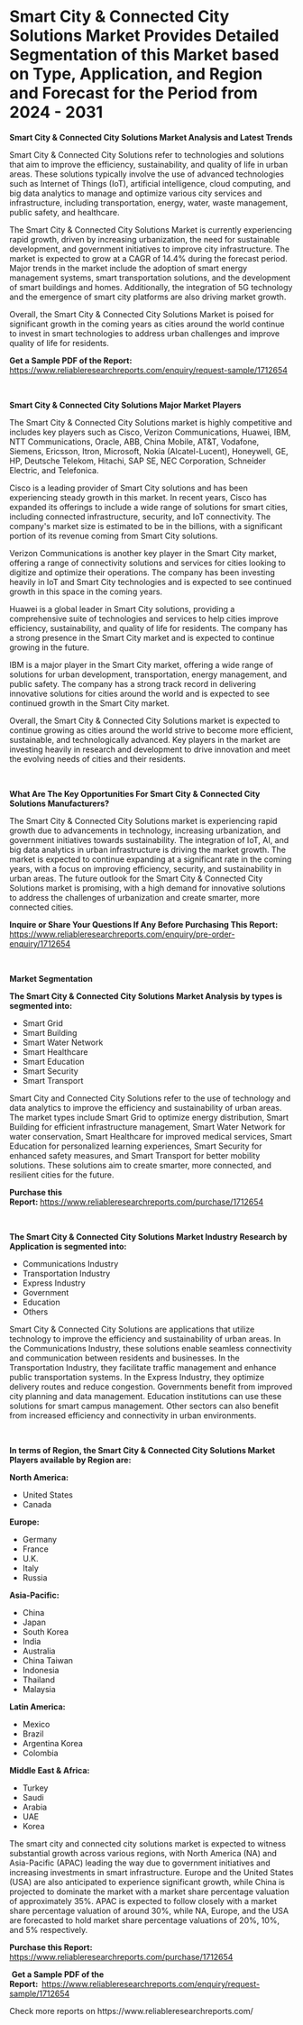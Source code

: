 <p><h1>Smart City & Connected City Solutions Market Provides Detailed Segmentation of this Market based on Type, Application, and Region and Forecast for the Period from 2024 - 2031</h1></p><p><strong>Smart City & Connected City Solutions Market Analysis and Latest Trends</strong></p>
<p><p>Smart City & Connected City Solutions refer to technologies and solutions that aim to improve the efficiency, sustainability, and quality of life in urban areas. These solutions typically involve the use of advanced technologies such as Internet of Things (IoT), artificial intelligence, cloud computing, and big data analytics to manage and optimize various city services and infrastructure, including transportation, energy, water, waste management, public safety, and healthcare.</p><p>The Smart City & Connected City Solutions Market is currently experiencing rapid growth, driven by increasing urbanization, the need for sustainable development, and government initiatives to improve city infrastructure. The market is expected to grow at a CAGR of 14.4% during the forecast period. Major trends in the market include the adoption of smart energy management systems, smart transportation solutions, and the development of smart buildings and homes. Additionally, the integration of 5G technology and the emergence of smart city platforms are also driving market growth.</p><p>Overall, the Smart City & Connected City Solutions Market is poised for significant growth in the coming years as cities around the world continue to invest in smart technologies to address urban challenges and improve quality of life for residents.</p></p>
<p><strong>Get a Sample PDF of the Report:&nbsp;</strong> <a href="https://www.reliableresearchreports.com/enquiry/request-sample/1712654">https://www.reliableresearchreports.com/enquiry/request-sample/1712654</a></p>
<p>&nbsp;</p>
<p><strong>Smart City & Connected City Solutions Major Market Players</strong></p>
<p><p>The Smart City & Connected City Solutions market is highly competitive and includes key players such as Cisco, Verizon Communications, Huawei, IBM, NTT Communications, Oracle, ABB, China Mobile, AT&T, Vodafone, Siemens, Ericsson, Itron, Microsoft, Nokia (Alcatel-Lucent), Honeywell, GE, HP, Deutsche Telekom, Hitachi, SAP SE, NEC Corporation, Schneider Electric, and Telefonica.</p><p>Cisco is a leading provider of Smart City solutions and has been experiencing steady growth in this market. In recent years, Cisco has expanded its offerings to include a wide range of solutions for smart cities, including connected infrastructure, security, and IoT connectivity. The company's market size is estimated to be in the billions, with a significant portion of its revenue coming from Smart City solutions.</p><p>Verizon Communications is another key player in the Smart City market, offering a range of connectivity solutions and services for cities looking to digitize and optimize their operations. The company has been investing heavily in IoT and Smart City technologies and is expected to see continued growth in this space in the coming years.</p><p>Huawei is a global leader in Smart City solutions, providing a comprehensive suite of technologies and services to help cities improve efficiency, sustainability, and quality of life for residents. The company has a strong presence in the Smart City market and is expected to continue growing in the future.</p><p>IBM is a major player in the Smart City market, offering a wide range of solutions for urban development, transportation, energy management, and public safety. The company has a strong track record in delivering innovative solutions for cities around the world and is expected to see continued growth in the Smart City market.</p><p>Overall, the Smart City & Connected City Solutions market is expected to continue growing as cities around the world strive to become more efficient, sustainable, and technologically advanced. Key players in the market are investing heavily in research and development to drive innovation and meet the evolving needs of cities and their residents.</p></p>
<p>&nbsp;</p>
<p><strong>What Are The Key Opportunities For Smart City & Connected City Solutions Manufacturers?</strong></p>
<p><p>The Smart City & Connected City Solutions market is experiencing rapid growth due to advancements in technology, increasing urbanization, and government initiatives towards sustainability. The integration of IoT, AI, and big data analytics in urban infrastructure is driving the market growth. The market is expected to continue expanding at a significant rate in the coming years, with a focus on improving efficiency, security, and sustainability in urban areas. The future outlook for the Smart City & Connected City Solutions market is promising, with a high demand for innovative solutions to address the challenges of urbanization and create smarter, more connected cities.</p></p>
<p><strong>Inquire or Share Your Questions If Any Before Purchasing This Report:</strong> <a href="https://www.reliableresearchreports.com/enquiry/pre-order-enquiry/1712654">https://www.reliableresearchreports.com/enquiry/pre-order-enquiry/1712654</a></p>
<p>&nbsp;</p>
<p><strong>Market Segmentation</strong></p>
<p><strong>The Smart City & Connected City Solutions Market Analysis by types is segmented into:</strong></p>
<p><ul><li>Smart Grid</li><li>Smart Building</li><li>Smart Water Network</li><li>Smart Healthcare</li><li>Smart Education</li><li>Smart Security</li><li>Smart Transport</li></ul></p>
<p><p>Smart City and Connected City Solutions refer to the use of technology and data analytics to improve the efficiency and sustainability of urban areas. The market types include Smart Grid to optimize energy distribution, Smart Building for efficient infrastructure management, Smart Water Network for water conservation, Smart Healthcare for improved medical services, Smart Education for personalized learning experiences, Smart Security for enhanced safety measures, and Smart Transport for better mobility solutions. These solutions aim to create smarter, more connected, and resilient cities for the future.</p></p>
<p><strong>Purchase this Report:&nbsp;</strong><a href="https://www.reliableresearchreports.com/purchase/1712654">https://www.reliableresearchreports.com/purchase/1712654</a></p>
<p>&nbsp;</p>
<p><strong>The Smart City & Connected City Solutions Market Industry Research by Application is segmented into:</strong></p>
<p><ul><li>Communications Industry</li><li>Transportation Industry</li><li>Express Industry</li><li>Government</li><li>Education</li><li>Others</li></ul></p>
<p><p>Smart City & Connected City Solutions are applications that utilize technology to improve the efficiency and sustainability of urban areas. In the Communications Industry, these solutions enable seamless connectivity and communication between residents and businesses. In the Transportation Industry, they facilitate traffic management and enhance public transportation systems. In the Express Industry, they optimize delivery routes and reduce congestion. Governments benefit from improved city planning and data management. Education institutions can use these solutions for smart campus management. Other sectors can also benefit from increased efficiency and connectivity in urban environments.</p></p>
<p>&nbsp;</p>
<p><strong>In terms of Region, the Smart City & Connected City Solutions Market Players available by Region are:</strong></p>
<p>
    <p> <strong> North America: </strong>
        <ul>
            <li>United States</li>
            <li>Canada</li>
        </ul>
        </p> 
    <p> <strong> Europe: </strong>
        <ul>
            <li>Germany</li>
            <li>France</li>
            <li>U.K.</li>
            <li>Italy</li>
            <li>Russia</li>
        </ul>
        </p> 
    <p> <strong> Asia-Pacific: </strong>
        <ul>
            <li>China</li>
            <li>Japan</li>
            <li>South Korea</li>
            <li>India</li>
            <li>Australia</li>
            <li>China Taiwan</li>
            <li>Indonesia</li>
            <li>Thailand</li>
            <li>Malaysia</li>
        </ul>
        </p> 
    <p> <strong> Latin America: </strong>
        <ul>
            <li>Mexico</li>
            <li>Brazil</li>
            <li>Argentina Korea</li>
            <li>Colombia</li>
        </ul>
        </p> 
    <p> <strong> Middle East & Africa: </strong>
        <ul>
            <li>Turkey</li>
            <li>Saudi</li>
            <li>Arabia</li>
            <li>UAE</li>
            <li>Korea</li>
        </ul>
    </p>
    </p>
<p><p>The smart city and connected city solutions market is expected to witness substantial growth across various regions, with North America (NA) and Asia-Pacific (APAC) leading the way due to government initiatives and increasing investments in smart infrastructure. Europe and the United States (USA) are also anticipated to experience significant growth, while China is projected to dominate the market with a market share percentage valuation of approximately 35%. APAC is expected to follow closely with a market share percentage valuation of around 30%, while NA, Europe, and the USA are forecasted to hold market share percentage valuations of 20%, 10%, and 5% respectively.</p></p>
<p><strong>Purchase this Report: </strong><a href="https://www.reliableresearchreports.com/purchase/1712654">https://www.reliableresearchreports.com/purchase/1712654</a></p>
<p>&nbsp;<strong>Get a Sample PDF of the Report:&nbsp;&nbsp;</strong><a href="https://www.reliableresearchreports.com/enquiry/request-sample/1712654">https://www.reliableresearchreports.com/enquiry/request-sample/1712654</a></p>
<p><strong></strong></p>
<p>Check more reports on https://www.reliableresearchreports.com/</p>